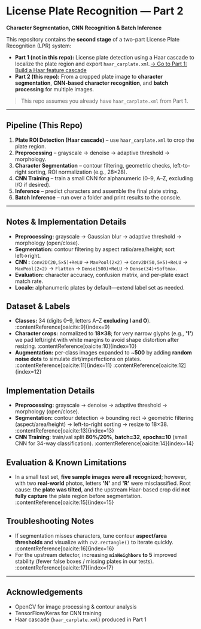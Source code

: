# License Plate Recognition — Part 2

**Character Segmentation, CNN Recognition & Batch Inference**

This repository contains the **second stage** of a two-part License Plate Recognition (LPR) system:

* **Part 1 (not in this repo):** License plate detection using a Haar cascade to localize the plate region and export `haar_carplate.xml`.[→ Go to Part 1: Build a Haar feature cascade](https://github.com/lok-bit/haar-training-tool)
* **Part 2 (this repo):** From a cropped plate image to **character segmentation**, **CNN-based character recognition**, and **batch processing** for multiple images.

> This repo assumes you already have `haar_carplate.xml` from Part 1.

---

## Pipeline (This Repo)

1. **Plate ROI Detection (Haar cascade)** – use `haar_carplate.xml` to crop the plate region.
2. **Preprocessing** – grayscale → denoise → adaptive threshold → morphology.
3. **Character Segmentation** – contour filtering, geometric checks, left-to-right sorting, ROI normalization (e.g., 28×28).
4. **CNN Training** – train a small CNN for alphanumeric (0–9, A–Z, excluding I/O if desired).
5. **Inference** – predict characters and assemble the final plate string.
6. **Batch Inference** – run over a folder and print results to the console.

---

## Notes & Implementation Details

* **Preprocessing:** grayscale → Gaussian blur → adaptive threshold → morphology (open/close).
* **Segmentation:** contour filtering by aspect ratio/area/height; sort left→right.
* **CNN :** `Conv2D(20,5×5)+ReLU` → `MaxPool(2×2)` → `Conv2D(50,5×5)+ReLU` → `MaxPool(2×2)` → `Flatten` → `Dense(500)+ReLU` → `Dense(34)+Softmax`.
* **Evaluation:** character accuracy, confusion matrix, and per-plate exact match rate.
* **Locale:** alphanumeric plates by default—extend label set as needed.

## Dataset & Labels

* **Classes:** 34 (digits 0–9, letters A–Z **excluding I and O**). :contentReference[oaicite:9]{index=9}
* **Character crops:** normalized to **18×38**; for very narrow glyphs (e.g., **'1'**) we pad left/right with white margins to avoid shape distortion after resizing. :contentReference[oaicite:10]{index=10}
* **Augmentation:** per-class images expanded to ~**500** by adding **random noise dots** to simulate dirt/imperfections on plates. :contentReference[oaicite:11]{index=11} :contentReference[oaicite:12]{index=12}

## Implementation Details

* **Preprocessing:** grayscale → denoise → adaptive threshold → morphology (open/close).  
* **Segmentation:** contour detection → bounding rect → geometric filtering (aspect/area/height) → left-to-right sorting → resize to 18×38. :contentReference[oaicite:13]{index=13}
* **CNN Training:** train/val split **80%/20%**, **batch=32**, **epochs=10** (small CNN for 34-way classification). :contentReference[oaicite:14]{index=14}

## Evaluation & Known Limitations

* In a small test set, **five sample images were all recognized**; however, with two **real-world** photos, letters **'N'** and **'R'** were misclassified. Root cause: the **plate was tilted**, and the upstream Haar-based crop did **not fully capture** the plate region before segmentation. :contentReference[oaicite:15]{index=15}

## Troubleshooting Notes

* If segmentation misses characters, tune contour **aspect/area thresholds** and visualize with `cv2.rectangle()` to iterate quickly. :contentReference[oaicite:16]{index=16}
* For the upstream detector, increasing **`minNeighbors` to 5** improved stability (fewer false boxes / missing plates in our tests). :contentReference[oaicite:17]{index=17}

---

## Acknowledgements

* OpenCV for image processing & contour analysis
* TensorFlow/Keras for CNN training
* Haar cascade (`haar_carplate.xml`) produced in Part 1
